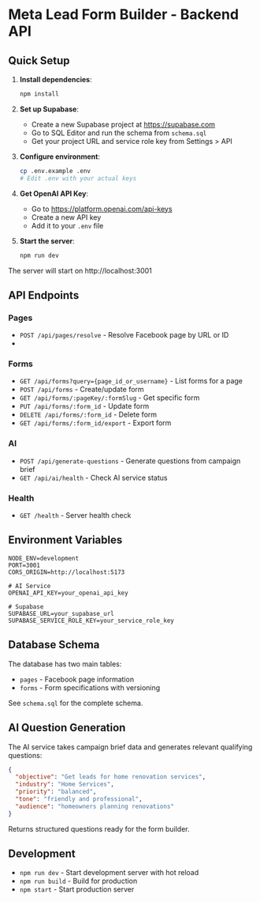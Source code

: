 # Meta Lead Form Builder - Backend API

## Quick Setup

1. **Install dependencies**:
   ```bash
   npm install
   ```

2. **Set up Supabase**:
   - Create a new Supabase project at https://supabase.com
   - Go to SQL Editor and run the schema from `schema.sql`
   - Get your project URL and service role key from Settings > API

3. **Configure environment**:
   ```bash
   cp .env.example .env
   # Edit .env with your actual keys
   ```

4. **Get OpenAI API Key**:
   - Go to https://platform.openai.com/api-keys
   - Create a new API key
   - Add it to your `.env` file

5. **Start the server**:
   ```bash
   npm run dev
   ```

The server will start on http://localhost:3001

## API Endpoints

### Pages
- `POST /api/pages/resolve` - Resolve Facebook page by URL or ID
-
### Forms
- `GET /api/forms?query={page_id_or_username}` - List forms for a page
- `POST /api/forms` - Create/update form
- `GET /api/forms/:pageKey/:formSlug` - Get specific form
- `PUT /api/forms/:form_id` - Update form
- `DELETE /api/forms/:form_id` - Delete form
- `GET /api/forms/:form_id/export` - Export form

### AI
- `POST /api/generate-questions` - Generate questions from campaign brief
- `GET /api/ai/health` - Check AI service status

### Health
- `GET /health` - Server health check

## Environment Variables

```env
NODE_ENV=development
PORT=3001
CORS_ORIGIN=http://localhost:5173

# AI Service
OPENAI_API_KEY=your_openai_api_key

# Supabase
SUPABASE_URL=your_supabase_url
SUPABASE_SERVICE_ROLE_KEY=your_service_role_key
```

## Database Schema

The database has two main tables:
- `pages` - Facebook page information
- `forms` - Form specifications with versioning

See `schema.sql` for the complete schema.

## AI Question Generation

The AI service takes campaign brief data and generates relevant qualifying questions:

```json
{
  "objective": "Get leads for home renovation services",
  "industry": "Home Services",
  "priority": "balanced",
  "tone": "friendly and professional",
  "audience": "homeowners planning renovations"
}
```

Returns structured questions ready for the form builder.

## Development

- `npm run dev` - Start development server with hot reload
- `npm run build` - Build for production
- `npm start` - Start production server